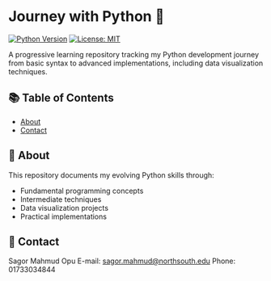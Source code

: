 # Journey with Python 🐍

[![Python Version](https://img.shields.io/badge/python-3.8%2B-blue)](https://www.python.org/)
[![License: MIT](https://img.shields.io/badge/License-MIT-yellow.svg)](https://opensource.org/licenses/MIT)

A progressive learning repository tracking my Python development journey from basic syntax to advanced implementations, including data visualization techniques.

## 📚 Table of Contents
- [About](#-about)
- [Contact](#-contact)

## 🌟 About
This repository documents my evolving Python skills through:
- Fundamental programming concepts
- Intermediate techniques
- Data visualization projects
- Practical implementations

## 📧 Contact
Sagor Mahmud Opu
E-mail: sagor.mahmud@northsouth.edu
Phone: 01733034844